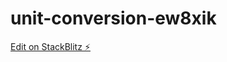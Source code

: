 # unit-conversion-ew8xik

[Edit on StackBlitz ⚡️](https://stackblitz.com/edit/unit-conversion-ew8xik)